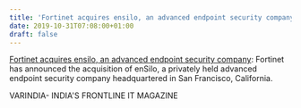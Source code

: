 ```yaml
---
title: 'Fortinet acquires ensilo, an advanced endpoint security company'
date: 2019-10-31T07:08:00+01:00
draft: false
---
```


[Fortinet acquires ensilo, an advanced endpoint security company](https://varindia.com/news/fortinet-acquires-ensilo-an-advanced-endpoint-security-company#.Xbp6Shcv3jQ.blogger): Fortinet has announced the acquisition of enSilo, a privately held advanced endpoint security company headquartered in San Francisco, California.  
  
VARINDIA- INDIA'S FRONTLINE IT MAGAZINE